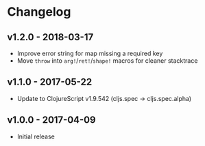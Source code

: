 # Changelog

## v1.2.0 - 2018-03-17

- Improve error string for map missing a required key
- Move `throw` into `arg!`/`ret!`/`shape!` macros for cleaner stacktrace

## v1.1.0 - 2017-05-22

- Update to ClojureScript v1.9.542 (cljs.spec -> cljs.spec.alpha)

## v1.0.0 - 2017-04-09

- Initial release
